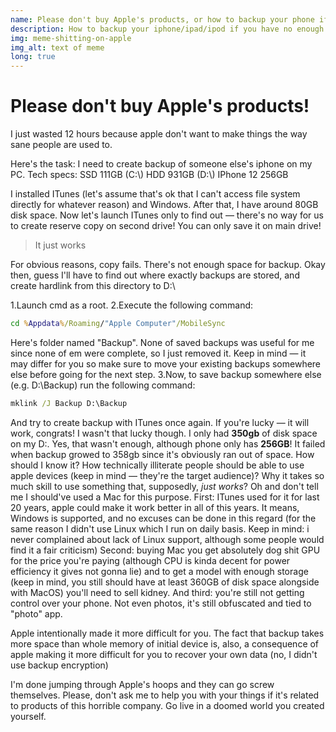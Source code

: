 ```yaml
---
name: Please don't buy Apple's products, or how to backup your phone if you have no enough disk space on your primary disk.
description: How to backup your iphone/ipad/ipod if you have no enough disk space on main drive
img: meme-shitting-on-apple
img_alt: text of meme
long: true
---
```


# Please don't buy Apple's products!

I just wasted 12 hours because apple don't want to make things the way sane people are used to. 

Here's the task: I need to create backup of someone else's iphone on my PC. Tech specs:
SSD 111GB (C:\\)
HDD 931GB (D:\\)
IPhone 12 256GB

I installed ITunes (let's assume that's ok that I can't access file system directly for whatever reason) and Windows. After that, I have around 80GB disk space. Now let's launch ITunes only to find out — there's no way for us to create reserve copy on second drive! You can only save it on main drive!

> It just works

For obvious reasons, copy fails. There's not enough space for backup.
Okay then, guess I'll have to find out where exactly backups are stored, and create hardlink from this directory to D:\\

1.Launch cmd as a root.
2.Execute the following command:

```bat 
cd %Appdata%/Roaming/"Apple Computer"/MobileSync
```

Here's folder named "Backup". None of saved backups was useful for me since none of em were complete, so I just removed it. Keep in mind — it may differ for you so make sure to move your existing backups somewhere else  before going for the next step. 
3.Now, to save backup somewhere else (e.g. D:\Backup\) run the following command:

```bat
mklink /J Backup D:\Backup
``` 

And try to create backup with ITunes once again.
If you're lucky — it will work, congrats! I wasn't that lucky though. I only had **350gb** of disk space on my D:\. Yes, that wasn't enough, although phone only has **256GB**! It failed when backup growed to 358gb since it's obviously ran out of space. How should I know it? How technically illiterate people should be able to use apple devices (keep in mind — they're the target audience)? Why it takes so much skill to use something that, supposedly, *just works*?
Oh and don't tell me I should've used a Mac for this purpose. First: ITunes used for it for last 20 years, apple could make it work better in all of this years. It means, Windows is supported, and no excuses can be done in this regard (for the same reason I didn't use Linux which I run on daily basis. Keep in mind: i never complained about lack of Linux support, although some people would find it a fair criticism) Second: buying Mac you get absolutely dog shit GPU for the price you're paying (although CPU is kinda decent for power efficiency it gives not gonna lie) and to get a model with enough storage (keep in mind, you still should have at least 360GB of disk space alongside with MacOS) you'll need to sell kidney. And third: you're still not getting control over your phone. Not even photos, it's still obfuscated and tied to "photo" app. 

Apple intentionally made it more difficult for you. The fact that backup takes more space than whole memory of initial device is, also, a consequence of apple making it more difficult for you to recover your own data (no, I didn't use backup encryption) 

I'm done jumping through Apple's hoops and they can go screw themselves. Please, don't ask me to help you with your things if it's related to products of this horrible company. Go live in a doomed world you created yourself.